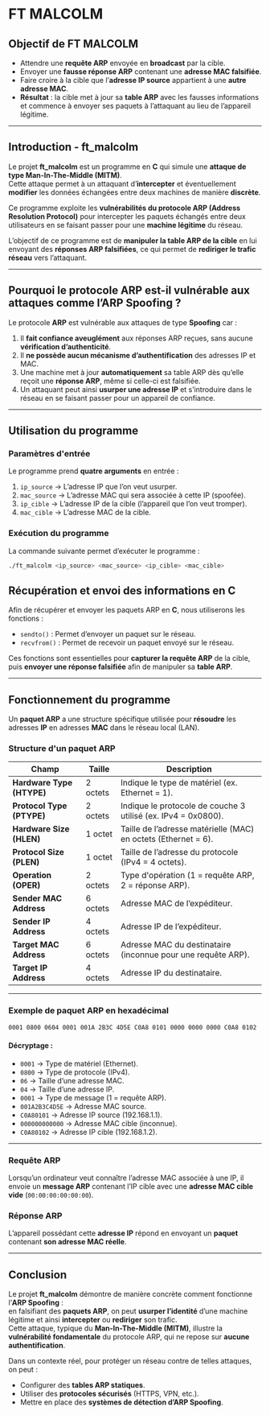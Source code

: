 # FT MALCOLM

## Objectif de FT MALCOLM

- Attendre une **requête ARP** envoyée en **broadcast** par la cible.  
- Envoyer une **fausse réponse ARP** contenant une **adresse MAC falsifiée**.  
- Faire croire à la cible que l’**adresse IP source** appartient à une **autre adresse MAC**.  
- **Résultat** : la cible met à jour sa **table ARP** avec les fausses informations et commence à envoyer ses paquets à l’attaquant au lieu de l’appareil légitime.

---

## Introduction - ft_malcolm

Le projet **ft_malcolm** est un programme en **C** qui simule une **attaque de type Man-In-The-Middle (MITM)**.  
Cette attaque permet à un attaquant d’**intercepter** et éventuellement **modifier** les données échangées entre deux machines de manière **discrète**.

Ce programme exploite les **vulnérabilités du protocole ARP (Address Resolution Protocol)** pour intercepter les paquets échangés entre deux utilisateurs en se faisant passer pour une **machine légitime** du réseau.

L’objectif de ce programme est de **manipuler la table ARP de la cible** en lui envoyant des **réponses ARP falsifiées**, ce qui permet de **rediriger le trafic réseau** vers l’attaquant.

---

## Pourquoi le protocole ARP est-il vulnérable aux attaques comme l’ARP Spoofing ?

Le protocole **ARP** est vulnérable aux attaques de type **Spoofing** car :

1. Il **fait confiance aveuglément** aux réponses ARP reçues, sans aucune **vérification d’authenticité**.  
2. Il **ne possède aucun mécanisme d’authentification** des adresses IP et MAC.  
3. Une machine met à jour **automatiquement** sa table ARP dès qu’elle reçoit une **réponse ARP**, même si celle-ci est falsifiée.  
4. Un attaquant peut ainsi **usurper une adresse IP** et s’introduire dans le réseau en se faisant passer pour un appareil de confiance.

---

## Utilisation du programme

### Paramètres d'entrée

Le programme prend **quatre arguments** en entrée :

1. `ip_source` → L’adresse IP que l’on veut usurper.  
2. `mac_source` → L’adresse MAC qui sera associée à cette IP (spoofée).  
3. `ip_cible` → L’adresse IP de la cible (l’appareil que l’on veut tromper).  
4. `mac_cible` → L’adresse MAC de la cible.

### Exécution du programme

La commande suivante permet d’exécuter le programme :

```sh
./ft_malcolm <ip_source> <mac_source> <ip_cible> <mac_cible>
```

## Récupération et envoi des informations en C

Afin de récupérer et envoyer les paquets ARP en **C**, nous utiliserons les fonctions :

- `sendto()` : Permet d’envoyer un paquet sur le réseau.  
- `recvfrom()` : Permet de recevoir un paquet envoyé sur le réseau.  

Ces fonctions sont essentielles pour **capturer la requête ARP** de la cible, puis **envoyer une réponse falsifiée** afin de manipuler sa **table ARP**.

---

## Fonctionnement du programme

Un **paquet ARP** a une structure spécifique utilisée pour **résoudre** les adresses **IP** en adresses **MAC** dans le réseau local (LAN).

### Structure d'un paquet ARP

| Champ                 | Taille    | Description                                                                 |
|-----------------------|-----------|-----------------------------------------------------------------------------|
| **Hardware Type (HTYPE)** | 2 octets   | Indique le type de matériel (ex. Ethernet = 1).                              |
| **Protocol Type (PTYPE)** | 2 octets   | Indique le protocole de couche 3 utilisé (ex. IPv4 = 0x0800).                |
| **Hardware Size (HLEN)**  | 1 octet    | Taille de l’adresse matérielle (MAC) en octets (Ethernet = 6).               |
| **Protocol Size (PLEN)**  | 1 octet    | Taille de l’adresse du protocole (IPv4 = 4 octets).                          |
| **Operation (OPER)**      | 2 octets   | Type d'opération (1 = requête ARP, 2 = réponse ARP).                         |
| **Sender MAC Address**    | 6 octets   | Adresse MAC de l’expéditeur.                                                 |
| **Sender IP Address**     | 4 octets   | Adresse IP de l’expéditeur.                                                  |
| **Target MAC Address**    | 6 octets   | Adresse MAC du destinataire (inconnue pour une requête ARP).                 |
| **Target IP Address**     | 4 octets   | Adresse IP du destinataire.                                                  |

---

### Exemple de paquet ARP en hexadécimal

```txt
0001 0800 0604 0001 001A 2B3C 4D5E C0A8 0101 0000 0000 0000 C0A8 0102
```

#### Décryptage :

- `0001` → Type de matériel (Ethernet).  
- `0800` → Type de protocole (IPv4).  
- `06` → Taille d’une adresse MAC.  
- `04` → Taille d’une adresse IP.  
- `0001` → Type de message (1 = requête ARP).  
- `001A2B3C4D5E` → Adresse MAC source.  
- `C0A80101` → Adresse IP source (192.168.1.1).  
- `000000000000` → Adresse MAC cible (inconnue).  
- `C0A80102` → Adresse IP cible (192.168.1.2).

---

### Requête ARP

Lorsqu’un ordinateur veut connaître l’adresse MAC associée à une IP, il envoie un **message ARP** contenant l’IP cible avec une **adresse MAC cible vide** (`00:00:00:00:00:00`).

### Réponse ARP

L’appareil possédant cette **adresse IP** répond en envoyant un **paquet** contenant **son adresse MAC réelle**.

---

## Conclusion

Le projet **ft_malcolm** démontre de manière concrète comment fonctionne l’**ARP Spoofing** :  
en falsifiant des **paquets ARP**, on peut **usurper l’identité** d’une machine légitime et ainsi **intercepter** ou **rediriger** son trafic.  
Cette attaque, typique du **Man-In-The-Middle (MITM)**, illustre la **vulnérabilité fondamentale** du protocole ARP, qui ne repose sur **aucune authentification**.

Dans un contexte réel, pour protéger un réseau contre de telles attaques, on peut :

- Configurer des **tables ARP statiques**.  
- Utiliser des **protocoles sécurisés** (HTTPS, VPN, etc.).  
- Mettre en place des **systèmes de détection d’ARP Spoofing**.
